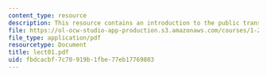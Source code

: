 ```yaml
---
content_type: resource
description: This resource contains an introduction to the public transportation.
file: https://ol-ocw-studio-app-production.s3.amazonaws.com/courses/1-259j-transit-management-fall-2006/fbdcacbf7c70919b1fbe77eb17769803_lect01.pdf
file_type: application/pdf
resourcetype: Document
title: lect01.pdf
uid: fbdcacbf-7c70-919b-1fbe-77eb17769803
---
```

